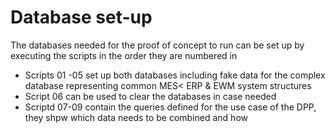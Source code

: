 # Database set-up

The databases needed for the proof of concept to run can be set up by executing the scripts in the order they are numbered in

- Scripts 01 -05 set up both databases including fake data for the complex database representing common MES< ERP & EWM system structures
- Script 06 can be used to clear the databases in case needed
- Scriptd 07-09 contain the queries defined for the use case of the DPP, they shpw which data needs to be combined and how

